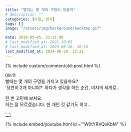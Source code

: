 ```yaml
---
title: "빨대는 몇 개의 구멍이 있을까"
# description: ""
categories: [수필, 생각]
tags: []
image: "/assets/img/background/backtop.gif"

date: 2019-09-05. 21:11:00
# last_modified_at: 2021-10-05
# last_modified_at: 2023-08-26. 10:54
last_modified_at: 2024-08-29. 22:21
---
```


{% include custom/common/old-post.html %}

09:11  
빨때는 몇 개의 구멍을 가지고 있을까요?  
'당연히 2개 아니야?' 하다가 생각을 하는 순간, 미지의 세계로..  

한 번 고민해 보셔요.  
저는 잘 모르겠습니다. 한 개인 것 같기도 하고..  

['_':](https://mindyourdecisions.com/blog/2018/02/19/how-many-holes-does-a-straw-have-the-correct-answer-explained-mathematically)  

{% include embed/youtube.html id ="'W0tYRVQvKbM" %}
